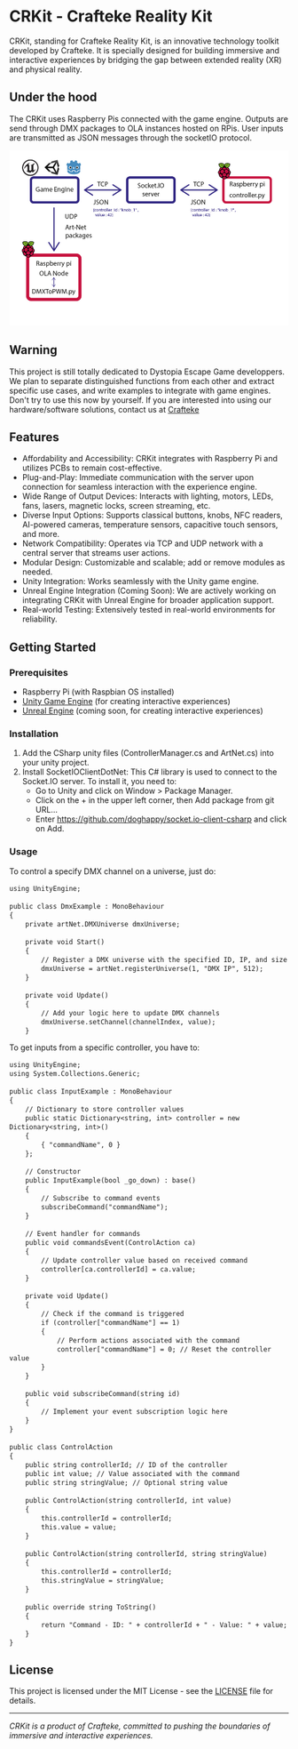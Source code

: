 # CRKit - Crafteke Reality Kit

CRKit, standing for Crafteke Reality Kit, is an innovative technology toolkit developed by Crafteke. It is specially designed for building immersive and interactive experiences by bridging the gap between extended reality (XR) and physical reality.

## Under the hood

The CRKit uses Raspberry Pis connected with the game engine. Outputs are send through DMX packages to OLA instances hosted on RPis. User inputs are transmitted as JSON messages through the socketIO protocol. 

![schema](schema.jpg)

## Warning

This project is still totally dedicated to Dystopia Escape Game developpers. We plan to separate distinguished functions from each other and extract specific use cases, and write examples to integrate with game engines. Don't try to use this now by yourself. If you are interested into using our hardware/software solutions, contact us at [Crafteke](https://crafteke.be/)

## Features

- Affordability and Accessibility: CRKit integrates with Raspberry Pi and utilizes PCBs to remain cost-effective.
- Plug-and-Play: Immediate communication with the server upon connection for seamless interaction with the experience engine.
- Wide Range of Output Devices: Interacts with lighting, motors, LEDs, fans, lasers, magnetic locks, screen streaming, etc.
- Diverse Input Options: Supports classical buttons, knobs, NFC readers, AI-powered cameras, temperature sensors, capacitive touch sensors, and more.
- Network Compatibility: Operates via TCP and UDP network with a central server that streams user actions.
- Modular Design: Customizable and scalable; add or remove modules as needed.
- Unity Integration: Works seamlessly with the Unity game engine.
- Unreal Engine Integration (Coming Soon): We are actively working on integrating CRKit with Unreal Engine for broader application support.
- Real-world Testing: Extensively tested in real-world environments for reliability.

## Getting Started

### Prerequisites
- Raspberry Pi (with Raspbian OS installed)
- [Unity Game Engine](https://unity.com/) (for creating interactive experiences)
- [Unreal Engine](https://www.unrealengine.com/) (coming soon, for creating interactive experiences)

### Installation
1. Add the CSharp unity files (ControllerManager.cs and ArtNet.cs) into your unity project.
2. Install SocketIOClientDotNet: This C# library is used to connect to the Socket.IO server. To install it, you need to:
   - Go to Unity and click on Window > Package Manager.
   - Click on the + in the upper left corner, then Add package from git URL...
   - Enter https://github.com/doghappy/socket.io-client-csharp and click on Add.

### Usage
To control a specify DMX channel on a universe, just do:
```
using UnityEngine;

public class DmxExample : MonoBehaviour
{
    private artNet.DMXUniverse dmxUniverse;

    private void Start()
    {
        // Register a DMX universe with the specified ID, IP, and size
        dmxUniverse = artNet.registerUniverse(1, "DMX IP", 512);
    }

    private void Update()
    {
        // Add your logic here to update DMX channels
        dmxUniverse.setChannel(channelIndex, value);
    }
```
To get inputs from a specific controller, you have to:
```
using UnityEngine;
using System.Collections.Generic;

public class InputExample : MonoBehaviour
{
    // Dictionary to store controller values
    public static Dictionary<string, int> controller = new Dictionary<string, int>()
    {
        { "commandName", 0 }
    };

    // Constructor
    public InputExample(bool _go_down) : base()
    {
        // Subscribe to command events
        subscribeCommand("commandName");
    }

    // Event handler for commands
    public void commandsEvent(ControlAction ca)
    {
        // Update controller value based on received command
        controller[ca.controllerId] = ca.value;
    }

    private void Update()
    {
        // Check if the command is triggered
        if (controller["commandName"] == 1)
        {
            // Perform actions associated with the command
            controller["commandName"] = 0; // Reset the controller value
        }
    }

    public void subscribeCommand(string id)
    {
        // Implement your event subscription logic here
    }
}

public class ControlAction
{
    public string controllerId; // ID of the controller
    public int value; // Value associated with the command
    public string stringValue; // Optional string value

    public ControlAction(string controllerId, int value)
    {
        this.controllerId = controllerId;
        this.value = value;
    }

    public ControlAction(string controllerId, string stringValue)
    {
        this.controllerId = controllerId;
        this.stringValue = stringValue;
    }

    public override string ToString()
    {
        return "Command - ID: " + controllerId + " - Value: " + value;
    }
}
```
 
## License
This project is licensed under the MIT License - see the [LICENSE](link-to-license-file) file for details.

---

*CRKit is a product of Crafteke, committed to pushing the boundaries of immersive and interactive experiences.*
